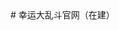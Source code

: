 <meta name="google-site-verification" content="iLfFSQTqAO37VrhDNlgCS5BeJ5-i8ow0n_Ea2RmdEUI" />
# 幸运大乱斗官网（在建）

